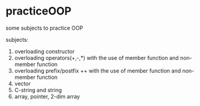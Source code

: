# practiceOOP
some subjects to practice OOP

subjects:
1. overloading constructor
2. overloading operators(+,-,*)
   with the use of member function and non-member function
3. overloading prefix/postfix ++
   with the use of member function and non-member function
4. vector
5. C-string and string
6. array, pointer, 2-dim array

